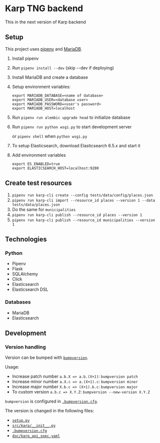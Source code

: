 # Karp TNG backend

This in the next version of Karp backend

## Setup

This project uses [pipenv](https://pipenv.readthedocs.io/) and
[MariaDB](https://mariadb.org/).

1. Install pipenv
2. Run `pipenv install --dev` (skip --dev if deploying)
3. Install MariaDB and create a database
4. Setup environment variables:
   ```
   export MARIADB_DATABASE=<name of database>
   export MARIADB_USER=<database user>
   export MARIADB_PASSWORD=<user's password>
   export MARIADB_HOST=localhost
   ```
5. Run `pipenv run alembic upgrade head` to initialize database
6. Run `pipenv run python wsgi.py` to start development server

    or `pipenv shell` when `python wsgi.py`

7. To setup Elasticsearch, download Elasticsearch 6.5.x and start it
8. Add environment variables
   ```
   export ES_ENABLED=true
   export ELASTICSEARCH_HOST=localhost:9200
   ```
## Create test resources

1. `pipenv run karp-cli create --config tests/data/config/places.json`
2. `pipenv run karp-cli import --resource_id places --version 1 --data tests/data/places.json`
3. Do the same for `municipalities`
4. `pipenv run karp-cli publish --resource_id places --version 1`
4. `pipenv run karp-cli publish --resource_id municipalities --version 1`

## Technologies

### Python

- Pipenv
- Flask
- SQLAlchemy
- Click
- Elasticsearch
- Elasticsearch DSL

### Databases

- MariaDB
- Elasticsearch

## Development

### Version handling

Version can be bumped with [`bumpversion`](https://pypi.org/project/bumpversion/).

Usage:
- Increase patch number `a.b.X => a.b.(X+1)`: `bumpversion patch`
- Increase minor number `a.X.c => a.(X+1).c`: `bumpversion minor`
- Increase major number `X.b.c => (X+1).b.c`: `bumpversion major`
- To custom version `a.b.c => X.Y.Z`: `bumpversion --new-version X.Y.Z`

`bumpversion` is configured in [`.bumpversion.cfg`](.bumpversion.cfg).

The version is changed in the following files:
- [`setup.py`](setup.py)
- [`src/karp/__init__.py`](src/karp/__init__.py)
- [`.bumpversion.cfg`](.bumpversion.cfg)
- [`doc/karp_api_spec.yaml`](doc/karp_api_spec.yaml)
